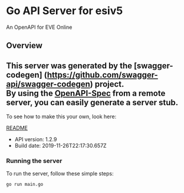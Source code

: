 # Go API Server for esiv5

An OpenAPI for EVE Online

## Overview
This server was generated by the [swagger-codegen]
(https://github.com/swagger-api/swagger-codegen) project.  
By using the [OpenAPI-Spec](https://github.com/OAI/OpenAPI-Specification) from a remote server, you can easily generate a server stub.  
-

To see how to make this your own, look here:

[README](https://github.com/swagger-api/swagger-codegen/blob/master/README.md)

- API version: 1.2.9
- Build date: 2019-11-26T22:17:30.657Z


### Running the server
To run the server, follow these simple steps:

```
go run main.go
```

